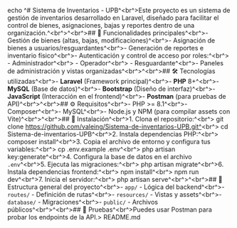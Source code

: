 echo ^# Sistema de Inventarios - UPB^<br^>Este proyecto es un sistema de gestión de inventarios desarrollado en Laravel, diseñado para facilitar el control de bienes, asignaciones, bajas y reportes dentro de una organización.^<br^>^<br^>## 🧾 Funcionalidades principales^<br^>- Gestión de bienes (altas, bajas, modificaciones)^<br^>- Asignación de bienes a usuarios/resguardantes^<br^>- Generación de reportes e inventario físico^<br^>- Autenticación y control de acceso por roles:^<br^>  - Administrador^<br^>  - Operador^<br^>  - Resguardante^<br^>- Paneles de administración y vistas organizadas^<br^>^<br^>## 🛠️ Tecnologías utilizadas^<br^>- **Laravel** (Framework principal)^<br^>- **PHP** 8+^<br^>- **MySQL** (Base de datos)^<br^>- **Bootstrap** (Diseño de interfaz)^<br^>- **JavaScript** (Interacción en el frontend)^<br^>- **Postman** (para pruebas de API)^<br^>^<br^>## ⚙️ Requisitos^<br^>- PHP >= 8.1^<br^>- Composer^<br^>- MySQL^<br^>- Node.js y NPM (para compilar assets con Vite)^<br^>^<br^>## 🚀 Instalación^<br^>1. Clona el repositorio:^<br^>   git clone https://github.com/valeing/Sistema-de-inventarios-UPB.git^<br^>   cd Sistema-de-inventarios-UPB^<br^>2. Instala dependencias PHP:^<br^>   composer install^<br^>3. Copia el archivo de entorno y configura tus variables:^<br^>   cp .env.example .env^<br^>   php artisan key:generate^<br^>4. Configura la base de datos en el archivo `.env`^<br^>5. Ejecuta las migraciones:^<br^>   php artisan migrate^<br^>6. Instala dependencias frontend:^<br^>   npm install^<br^>   npm run dev^<br^>7. Inicia el servidor:^<br^>   php artisan serve^<br^>^<br^>## 📂 Estructura general del proyecto^<br^>- `app/` - Lógica del backend^<br^>- `routes/` - Definición de rutas^<br^>- `resources/` - Vistas y assets^<br^>- `database/` - Migraciones^<br^>- `public/` - Archivos públicos^<br^>^<br^>## 🧪 Pruebas^<br^>Puedes usar Postman para probar los endpoints de la API.> README.md
